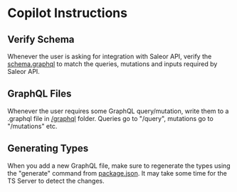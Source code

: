 # Copilot Instructions

## Verify Schema

Whenever the user is asking for integration with Saleor API, verify the [schema.graphql](../graphql/schema.graphql) to match the queries, mutations and inputs required by Saleor API.

## GraphQL Files

Whenever the user requires some GraphQL query/mutation, write them to a .graphql file in [/graphql](../graphql) folder. Queries go to "/query", mutations go to "/mutations" etc.

## Generating Types

When you add a new GraphQL file, make sure to regenerate the types using the "generate" command from [package.json](../package.json). It may take some time for the TS Server to detect the changes.
